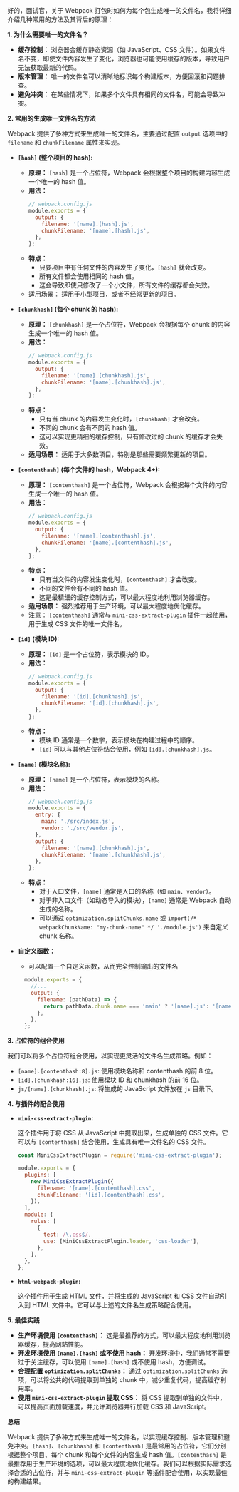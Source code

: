 好的，面试官，关于 Webpack 打包时如何为每个包生成唯一的文件名，我将详细介绍几种常用的方法及其背后的原理：

**1. 为什么需要唯一的文件名？**

*   **缓存控制：** 浏览器会缓存静态资源（如 JavaScript、CSS 文件）。如果文件名不变，即使文件内容发生了变化，浏览器也可能使用缓存的版本，导致用户无法获取最新的代码。
*   **版本管理：** 唯一的文件名可以清晰地标识每个构建版本，方便回滚和问题排查。
*   **避免冲突：** 在某些情况下，如果多个文件具有相同的文件名，可能会导致冲突。

**2. 常用的生成唯一文件名的方法**

Webpack 提供了多种方式来生成唯一的文件名，主要通过配置 `output` 选项中的 `filename` 和 `chunkFilename` 属性来实现。

*   **`[hash]` (整个项目的 hash):**

    *   **原理：** `[hash]` 是一个占位符，Webpack 会根据整个项目的构建内容生成一个唯一的 hash 值。
    *   **用法：**
        ```javascript
        // webpack.config.js
        module.exports = {
          output: {
            filename: '[name].[hash].js',
            chunkFilename: '[name].[hash].js',
          },
        };
        ```
    *   **特点：**
        *   只要项目中有任何文件的内容发生了变化，`[hash]` 就会改变。
        *   所有文件都会使用相同的 hash 值。
        *   这会导致即使只修改了一个小文件，所有文件的缓存都会失效。
    * 适用场景： 适用于小型项目，或者不经常更新的项目。

*   **`[chunkhash]` (每个 chunk 的 hash):**

    *   **原理：** `[chunkhash]` 是一个占位符，Webpack 会根据每个 chunk 的内容生成一个唯一的 hash 值。
    *   **用法：**
        ```javascript
        // webpack.config.js
        module.exports = {
          output: {
            filename: '[name].[chunkhash].js',
            chunkFilename: '[name].[chunkhash].js',
          },
        };
        ```
    *   **特点：**
        *   只有当 chunk 的内容发生变化时，`[chunkhash]` 才会改变。
        *   不同的 chunk 会有不同的 hash 值。
        *   这可以实现更精细的缓存控制，只有修改过的 chunk 的缓存才会失效。
    * **适用场景：** 适用于大多数项目，特别是那些需要频繁更新的项目。

*   **`[contenthash]` (每个文件的 hash，Webpack 4+):**

    *   **原理：** `[contenthash]` 是一个占位符，Webpack 会根据每个文件的内容生成一个唯一的 hash 值。
    *   **用法：**
        ```javascript
        // webpack.config.js
        module.exports = {
          output: {
            filename: '[name].[contenthash].js',
            chunkFilename: '[name].[contenthash].js',
          },
        };
        ```
    *   **特点：**
        *   只有当文件的内容发生变化时，`[contenthash]` 才会改变。
        *   不同的文件会有不同的 hash 值。
        *   这是最精细的缓存控制方式，可以最大程度地利用浏览器缓存。
    *   **适用场景：** 强烈推荐用于生产环境，可以最大程度地优化缓存。
    * 注意： `[contenthash]` 通常与 `mini-css-extract-plugin` 插件一起使用，用于生成 CSS 文件的唯一文件名。

*   **`[id]` (模块 ID):**

    *   **原理：** `[id]` 是一个占位符，表示模块的 ID。
    *   **用法：**
        ```javascript
        // webpack.config.js
        module.exports = {
          output: {
            filename: '[id].[chunkhash].js',
            chunkFilename: '[id].[chunkhash].js',
          },
        };
        ```
    *   **特点：**
        *   模块 ID 通常是一个数字，表示模块在构建过程中的顺序。
        *   `[id]` 可以与其他占位符结合使用，例如 `[id].[chunkhash].js`。

*   **`[name]` (模块名称):**

    *   **原理：** `[name]` 是一个占位符，表示模块的名称。
    *   **用法：**
        ```javascript
        // webpack.config.js
        module.exports = {
          entry: {
            main: './src/index.js',
            vendor: './src/vendor.js',
          },
          output: {
            filename: '[name].[chunkhash].js',
            chunkFilename: '[name].[chunkhash].js',
          },
        };
        ```
    *   **特点：**
        *   对于入口文件，`[name]` 通常是入口的名称（如 `main`、`vendor`）。
        *   对于非入口文件（如动态导入的模块），`[name]` 通常是 Webpack 自动生成的名称。
        *   可以通过 `optimization.splitChunks.name` 或 `import(/* webpackChunkName: "my-chunk-name" */ './module.js')` 来自定义 chunk 名称。

*   **自定义函数：**
    *   可以配置一个自定义函数，从而完全控制输出的文件名
    ```js
      module.exports = {
        //...
        output: {
          filename: (pathData) => {
            return pathData.chunk.name === 'main' ? '[name].js': '[name]/[name].js';
          },
        },
      };
    ```

**3. 占位符的组合使用**

我们可以将多个占位符组合使用，以实现更灵活的文件名生成策略。例如：

*   `[name].[contenthash:8].js`: 使用模块名称和 contenthash 的前 8 位。
*   `[id].[chunkhash:16].js`: 使用模块 ID 和 chunkhash 的前 16 位。
*   `js/[name].[chunkhash].js`: 将生成的 JavaScript 文件放在 `js` 目录下。

**4. 与插件的配合使用**

*   **`mini-css-extract-plugin`:**

    这个插件用于将 CSS 从 JavaScript 中提取出来，生成单独的 CSS 文件。它可以与 `[contenthash]` 结合使用，生成具有唯一文件名的 CSS 文件。

    ```javascript
    const MiniCssExtractPlugin = require('mini-css-extract-plugin');

    module.exports = {
      plugins: [
        new MiniCssExtractPlugin({
          filename: '[name].[contenthash].css',
          chunkFilename: '[id].[contenthash].css',
        }),
      ],
      module: {
        rules: [
          {
            test: /\.css$/,
            use: [MiniCssExtractPlugin.loader, 'css-loader'],
          },
        ],
      },
    };
    ```

*   **`html-webpack-plugin`:**

    这个插件用于生成 HTML 文件，并将生成的 JavaScript 和 CSS 文件自动引入到 HTML 文件中。它可以与上述的文件名生成策略配合使用。

**5. 最佳实践**

*   **生产环境使用 `[contenthash]`：** 这是最推荐的方式，可以最大程度地利用浏览器缓存，提高网站性能。
*   **开发环境使用 `[name].[hash]` 或不使用 hash：** 开发环境中，我们通常不需要过于关注缓存，可以使用 `[name].[hash]` 或不使用 hash，方便调试。
*   **合理配置 `optimization.splitChunks`：** 通过 `optimization.splitChunks` 选项，可以将公共的代码提取到单独的 chunk 中，减少重复代码，提高缓存利用率。
*   **使用 `mini-css-extract-plugin` 提取 CSS：** 将 CSS 提取到单独的文件中，可以提高页面加载速度，并允许浏览器并行加载 CSS 和 JavaScript。

**总结**

Webpack 提供了多种方式来生成唯一的文件名，以实现缓存控制、版本管理和避免冲突。`[hash]`、`[chunkhash]` 和 `[contenthash]` 是最常用的占位符，它们分别根据整个项目、每个 chunk 和每个文件的内容生成 hash 值。`[contenthash]` 是最推荐用于生产环境的选项，可以最大程度地优化缓存。我们可以根据实际需求选择合适的占位符，并与 `mini-css-extract-plugin` 等插件配合使用，以实现最佳的构建结果。
